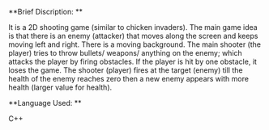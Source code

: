 **Brief Discription: **

It is a 2D shooting game (similar to chicken invaders). The main game idea is that there is an enemy (attacker) that moves along the screen and keeps moving left and right. There is a moving background. The main shooter (the player) tries to throw bullets/ weapons/ anything on the enemy; which attacks the player by firing obstacles. If the player is hit by one obstacle, it loses the game. The shooter (player) fires at the target (enemy) till the health of the enemy reaches zero then a new enemy appears with more health (larger value for health).

**Language Used: ** 

C++

